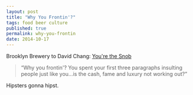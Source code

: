 ```yaml
---
layout: post
title: "Why You Frontin'?"
tags: food beer culture
published: true
permalink: why-you-frontin
date: 2014-10-17
---
```


Brooklyn Brewery to David Chang: [You're the Snob](http://www.gq.com/life/food/201410/garret-oliver-crappy-beer)

<blockquote>“Why you frontin'? You spent your first three paragraphs insulting people just like you…is the cash, fame and luxury not working out?”</blockquote>

Hipsters gonna hipst.
